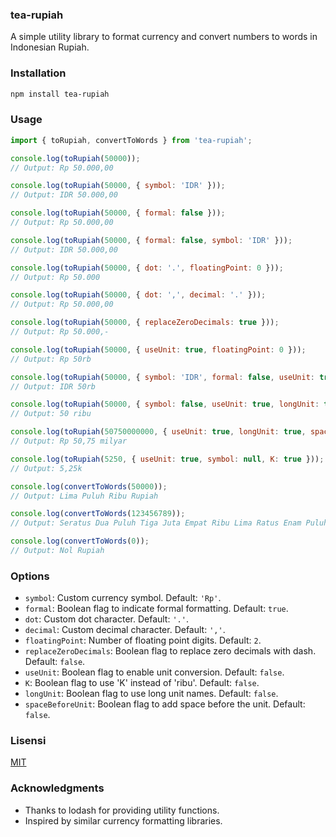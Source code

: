 ### **tea-rupiah**

A simple utility library to format currency and convert numbers to words in Indonesian Rupiah.

### Installation

```bash
npm install tea-rupiah
```

### Usage

```javascript
import { toRupiah, convertToWords } from 'tea-rupiah';

console.log(toRupiah(50000));
// Output: Rp 50.000,00

console.log(toRupiah(50000, { symbol: 'IDR' }));
// Output: IDR 50.000,00

console.log(toRupiah(50000, { formal: false }));
// Output: Rp 50.000,00

console.log(toRupiah(50000, { formal: false, symbol: 'IDR' }));
// Output: IDR 50.000,00

console.log(toRupiah(50000, { dot: '.', floatingPoint: 0 }));
// Output: Rp 50.000

console.log(toRupiah(50000, { dot: ',', decimal: '.' }));
// Output: Rp 50.000,00

console.log(toRupiah(50000, { replaceZeroDecimals: true }));
// Output: Rp 50.000,-

console.log(toRupiah(50000, { useUnit: true, floatingPoint: 0 }));
// Output: Rp 50rb

console.log(toRupiah(50000, { symbol: 'IDR', formal: false, useUnit: true, K: true, floatingPoint: 0 }));
// Output: IDR 50rb

console.log(toRupiah(50000, { symbol: false, useUnit: true, longUnit: true, spaceBeforeUnit: true, floatingPoint: 0 }));
// Output: 50 ribu

console.log(toRupiah(50750000000, { useUnit: true, longUnit: true, spaceBeforeUnit: true, formal: false }));
// Output: Rp 50,75 milyar

console.log(toRupiah(5250, { useUnit: true, symbol: null, K: true }));
// Output: 5,25k
```

```javascript
console.log(convertToWords(50000));
// Output: Lima Puluh Ribu Rupiah

console.log(convertToWords(123456789));
// Output: Seratus Dua Puluh Tiga Juta Empat Ribu Lima Ratus Enam Puluh Tujuh Ribu Delapan Ratus Sembilan Puluh

console.log(convertToWords(0));
// Output: Nol Rupiah
```

### Options

- `symbol`: Custom currency symbol. Default: `'Rp'`.
- `formal`: Boolean flag to indicate formal formatting. Default: `true`.
- `dot`: Custom dot character. Default: `'.'`.
- `decimal`: Custom decimal character. Default: `','`.
- `floatingPoint`: Number of floating point digits. Default: `2`.
- `replaceZeroDecimals`: Boolean flag to replace zero decimals with dash. Default: `false`.
- `useUnit`: Boolean flag to enable unit conversion. Default: `false`.
- `K`: Boolean flag to use 'K' instead of 'ribu'. Default: `false`.
- `longUnit`: Boolean flag to use long unit names. Default: `false`.
- `spaceBeforeUnit`: Boolean flag to add space before the unit. Default: `false`.

### Lisensi
[MIT](https://github.com/yohanes1999/tea-rupiah/blob/main/LICENSE.txt)

### Acknowledgments

- Thanks to lodash for providing utility functions.
- Inspired by similar currency formatting libraries.
